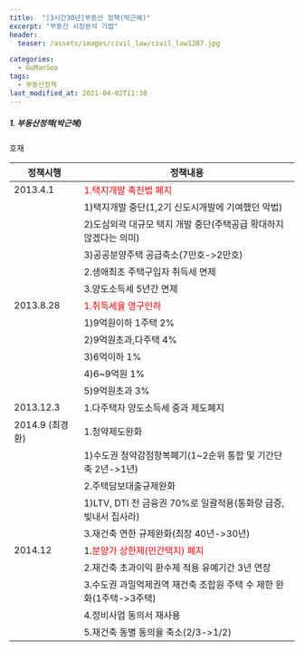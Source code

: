 ```yaml
---
title:  "[3시간30년]부동산 정책(박근혜)"
excerpt: "부동산 시장분석 기법"
header:
  teaser: /assets/images/civil_law/civil_law1207.jpg

categories:
  - GuManSoo
tags:
  - 부동산정책
last_modified_at: 2021-04-02T11:30
---
```


##### 1. 부동산정책(박근혜)  

호재   

|	<center>정책시행</center>			|		<center>정책내용</center>		|
| :-------------------------------------------	| :-------------------------------------------	|
| 2013.4.1				 	| <span style="color:red">1.택지개발 촉진법 폐지</span>	|
|					 	| 1)택지개발 중단(1,2기 신도시개발에 기여했던 악법)		|
|					 	| 2)도심외곽 대규모 택지 개발 중단(주택공급 확대하지 않겠다는 의미)	|
|					 	| 3)공공분양주택 공급축소(7만호->2만호)			|
|					 	| 2.생애최초 주택구입자 취득세 면제				|
|					 	| 3.양도소득세 5년간 면제				|
| 2013.8.28				 	| <span style="color:red">1.취득세율 영구인하</span>	|
|					 	| 1)9억원이하 1주택 2%				|
|					 	| 2)9억원초과,다주택 4%				|
|					 	| 3)6억이하       1%				|
|					 	| 4)6~9억원      1%				|
|					 	| 5)9억원초과      3%				|
| 2013.12.3				 	| 1.다주택자 양도소득세 중과 제도폐지			|
| 2014.9 (최경환)				 	| 1.청약제도완화					|
|					 	| 1)수도권 청약감점항복폐기(1~2순위 통합 및 기간단축 2년->1년)	|
|					 	| 2.주택담보대출규제완화				|
|					 	| 1)LTV, DTI 전 금융권 70%로 일괄적용(통화량 급증, 빚내서 집사라)|
|					 	| 3.재건축 연한 규제완화(최장 40년->30년)			|
| 2014.12				 	| 1.<span style="color:red">분양가 상한제(민간택지) 폐지</span>|
|					 	| 2.재건축 초과이익 환수제 적용 유예기간 3년 연장		|
|					 	| 3.수도권 과밀억제권역 재건축 조합원 주택 수 제한 완화(1주택->3주택)|
|					 	| 4.정비사업 동의서 재사용				|
|					 	| 5.재건축 동별 동의율 축소(2/3->1/2)			|